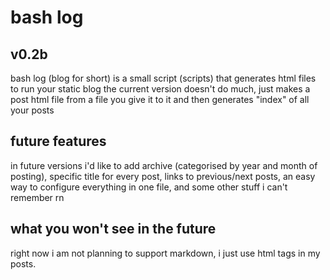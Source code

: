 # bash log
## v0.2b
bash log (blog for short) is a small script (scripts) that generates html files to run your static blog
the current version doesn't do much, just makes a post html file from a file you give it to it and then generates "index" of all your posts

## future features
in future versions i'd like to add archive (categorised by year and month of posting), specific title for every post, links to previous/next posts, an easy way to configure everything in one file, and some other stuff i can't remember rn

## what you won't see in the future
right now i am not planning to support markdown, i just use html tags in my posts.
